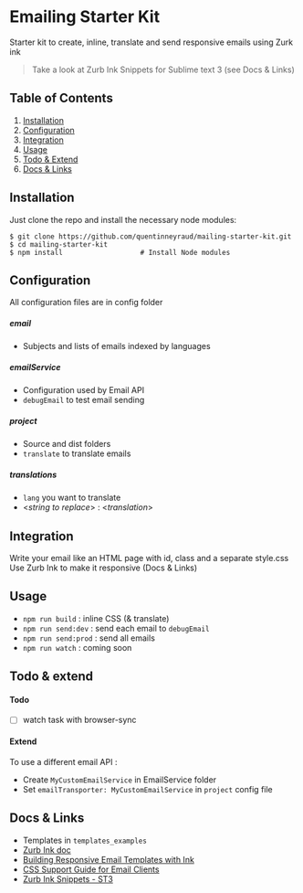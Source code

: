 Emailing Starter Kit
======================

Starter kit to create, inline, translate and send responsive emails using Zurk ink

> Take a look at Zurb Ink Snippets for Sublime text 3 (see Docs & Links)

Table of Contents
-----------------
1. [Installation](#installation)
1. [Configuration](#configuration)
1. [Integration](#integration)
1. [Usage](#usage)
1. [Todo & Extend](#todo--extend)
1. [Docs & Links](#docs--links)

Installation
------------

Just clone the repo and install the necessary node modules:

```shell
$ git clone https://github.com/quentinneyraud/mailing-starter-kit.git
$ cd mailing-starter-kit
$ npm install                   # Install Node modules
```

Configuration
-------------

All configuration files are in config folder

##### email

- Subjects and lists of emails indexed by languages

##### emailService

- Configuration used by Email API
- `debugEmail` to test email sending

##### project

- Source and dist folders
- `translate` to translate emails

##### translations

- `lang` you want to translate
- <*string to replace*> : <*translation*>

Integration
-----------

Write your email like an HTML page with id, class and a separate style.css
Use Zurb Ink to make it responsive (Docs & Links)

Usage
-----

- `npm run build` : inline CSS (& translate)
- `npm run send:dev` : send each email to `debugEmail`
- `npm run send:prod` : send all emails
- `npm run watch` : coming soon

Todo & extend
-------------

#### Todo
- [ ] watch task with browser-sync

#### Extend
To use a different email API :

- Create `MyCustomEmailService` in EmailService folder
- Set `emailTransporter: MyCustomEmailService` in `project` config file

Docs & Links
------------

- Templates in `templates_examples`
- [Zurb Ink doc](http://foundation.zurb.com/emails/docs.html)
- [Building Responsive Email Templates with Ink](https://scotch.io/tutorials/building-responsive-email-templates-with-ink)
- [CSS Support Guide for Email Clients](https://www.campaignmonitor.com/css/)
- [Zurb Ink Snippets - ST3](https://packagecontrol.io/packages/Zurb%20Ink%20Snippets)
